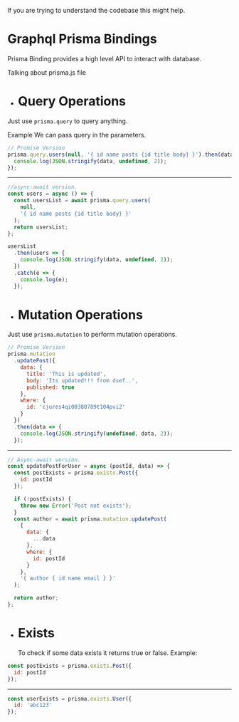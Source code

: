 If you are trying to understand the codebase this might help.

# Graphql Prisma Bindings

Prisma Binding provides a high level API to interact with database.

Talking about prisma.js file

- # Query Operations

Just use `prisma.query` to query anything.

Example
We can pass query in the parameters.

```js
// Promise Version
prisma.query.users(null, '{ id name posts {id title body} }').then(data => {
  console.log(JSON.stringify(data, undefined, 2));
});
```

---

```js
//async-await version.
const users = async () => {
  const usersList = await prisma.query.users(
    null,
    '{ id name posts {id title body} }'
  );
  return usersList;
};

usersList
  .then(users => {
    console.log(JSON.stringify(data, undefined, 2));
  })
  .catch(e => {
    console.log(e);
  });
```

- # Mutation Operations

Just use `prisma.mutation` to perform mutation operations.

```js
// Promise Version
prisma.mutation
  .updatePost({
    data: {
      title: 'This is updated',
      body: 'Its updated!!! from dsef..',
      published: true
    },
    where: {
      id: 'cjures4qi00380789t104pvi2'
    }
  })
  .then(data => {
    console.log(JSON.stringify(undefined, data, 2));
  });
```

---

```js
// Async-await version.
const updatePostForUser = async (postId, data) => {
  const postExists = prisma.exists.Post({
    id: postId
  });

  if (!postExists) {
    throw new Error('Post not exists');
  }
  const author = await prisma.mutation.updatePost(
    {
      data: {
        ...data
      },
      where: {
        id: postId
      }
    },
    '{ author { id name email } }'
  );

  return author;
};
```

- # Exists
  To check if some data exists it returns true or false.
  Example:

```js
const postExists = prisma.exists.Post({
  id: postId
});
```

---

```js
const userExists = prisma.exists.User({
  id: 'abc123'
});
```
